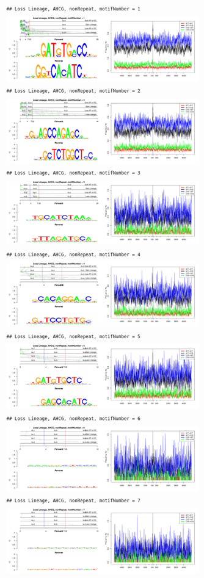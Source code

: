 

```
## Loss Lineage, AHCG, nonRepeat, motifNumber = 1
```

![plot of chunk motifPValues](figure/motifPValues-1.png)

```
## Loss Lineage, AHCG, nonRepeat, motifNumber = 2
```

![plot of chunk motifPValues](figure/motifPValues-2.png)

```
## Loss Lineage, AHCG, nonRepeat, motifNumber = 3
```

![plot of chunk motifPValues](figure/motifPValues-3.png)

```
## Loss Lineage, AHCG, nonRepeat, motifNumber = 4
```

![plot of chunk motifPValues](figure/motifPValues-4.png)

```
## Loss Lineage, AHCG, nonRepeat, motifNumber = 5
```

![plot of chunk motifPValues](figure/motifPValues-5.png)

```
## Loss Lineage, AHCG, nonRepeat, motifNumber = 6
```

![plot of chunk motifPValues](figure/motifPValues-6.png)

```
## Loss Lineage, AHCG, nonRepeat, motifNumber = 7
```

![plot of chunk motifPValues](figure/motifPValues-7.png)
  
